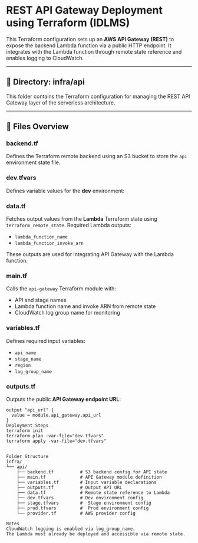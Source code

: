# REST API Gateway Deployment using Terraform (IDLMS)

This Terraform configuration sets up an **AWS API Gateway (REST)** to expose the backend Lambda function via a public HTTP endpoint. It integrates with the Lambda function through remote state reference and enables logging to CloudWatch.

---

## 📁 Directory: infra/api

This folder contains the Terraform configuration for managing the REST API Gateway layer of the serverless architecture.

---

## 📄 Files Overview

### backend.tf
Defines the Terraform remote backend using an S3 bucket to store the `api` environment state file.

### dev.tfvars
Defines variable values for the **dev** environment:

### data.tf
Fetches output values from the **Lambda** Terraform state using `terraform_remote_state`. Required Lambda outputs:
- `lambda_function_name`
- `lambda_function_invoke_arn`

These outputs are used for integrating API Gateway with the Lambda function.

### main.tf
Calls the `api-gateway` Terraform module with:
- API and stage names
- Lambda function name and invoke ARN from remote state
- CloudWatch log group name for monitoring

### variables.tf
Defines required input variables:
- `api_name`
- `stage_name`
- `region`
- `log_group_name`

### outputs.tf
Outputs the public **API Gateway endpoint URL**:
```hcl
output "api_url" {
  value = module.api_gateway.api_url
}
Deployment Steps
terraform init
terraform plan -var-file="dev.tfvars"
terraform apply -var-file="dev.tfvars"


Folder Structure
infra/
└── api/
    ├── backend.tf          # S3 backend config for API state
    ├── main.tf             # API Gateway module definition
    ├── variables.tf        # Input variable declarations
    ├── outputs.tf          # Output API URL
    ├── data.tf             # Remote state reference to Lambda
    ├── dev.tfvars          # Dev environment config
    ├── stage.tfvars        #  Stage environment config
    ├── prod.tfvars         #  Prod environment config
    └── provider.tf         # AWS provider config 

Notes
CloudWatch logging is enabled via log_group_name.
The Lambda must already be deployed and accessible via remote state.
